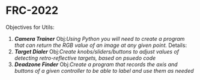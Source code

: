 # FRC-2022

Objectives for Utils:

1. ***Camera Trainer***
   Obj:*Using Python you will need to create a program*
   *that can return the RGB value of an image at any given point.*
   Details:
2. ***Target Dialer***
   Obj:*Create knobs/sliders/buttons to adjust values*
   *of detecting retro-reflective targets, based on psuedo code*
3. ***Deadzone Finder***
   Obj:*Create a program that records the axis and buttons*
   *of a given controller to be able to label and use them as needed*
